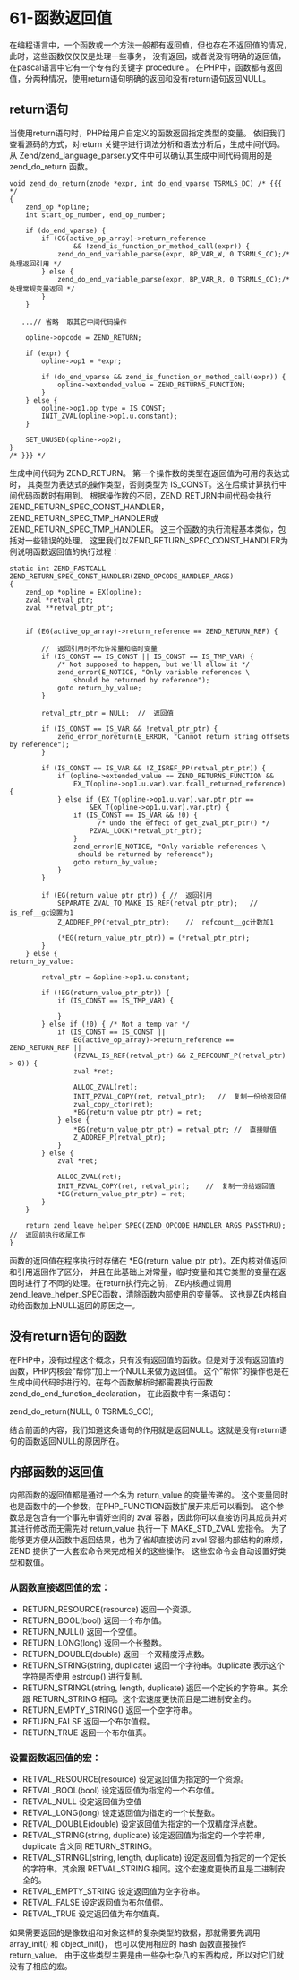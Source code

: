 # 61-函数返回值
在编程语言中，一个函数或一个方法一般都有返回值，但也存在不返回值的情况，此时，这些函数仅仅仅是处理一些事务， 没有返回，或者说没有明确的返回值，在pascal语言中它有一个专有的关键字 procedure 。 在PHP中，函数都有返回值，分两种情况，使用return语句明确的返回和没有return语句返回NULL。
## return语句

当使用return语句时，PHP给用户自定义的函数返回指定类型的变量。 依旧我们查看源码的方式，对return 关键字进行词法分析和语法分析后，生成中间代码。 从 Zend/zend_language_parser.y文件中可以确认其生成中间代码调用的是 zend_do_return 函数。

    void zend_do_return(znode *expr, int do_end_vparse TSRMLS_DC) /* {{{ */
    {
        zend_op *opline;
        int start_op_number, end_op_number;
     
        if (do_end_vparse) {
            if (CG(active_op_array)->return_reference
                    && !zend_is_function_or_method_call(expr)) {
                zend_do_end_variable_parse(expr, BP_VAR_W, 0 TSRMLS_CC);/* 处理返回引用 */
            } else {
                zend_do_end_variable_parse(expr, BP_VAR_R, 0 TSRMLS_CC);/* 处理常规变量返回 */
            }
        }
     
       ...// 省略  取其它中间代码操作
     
        opline->opcode = ZEND_RETURN;
     
        if (expr) {
            opline->op1 = *expr;
     
            if (do_end_vparse && zend_is_function_or_method_call(expr)) {
                opline->extended_value = ZEND_RETURNS_FUNCTION;
            }
        } else {
            opline->op1.op_type = IS_CONST;
            INIT_ZVAL(opline->op1.u.constant);
        }
     
        SET_UNUSED(opline->op2);
    }
    /* }}} */

生成中间代码为 ZEND_RETURN。 第一个操作数的类型在返回值为可用的表达式时， 其类型为表达式的操作类型，否则类型为 IS_CONST。这在后续计算执行中间代码函数时有用到。 根据操作数的不同，ZEND_RETURN中间代码会执行 ZEND_RETURN_SPEC_CONST_HANDLER， ZEND_RETURN_SPEC_TMP_HANDLER或ZEND_RETURN_SPEC_TMP_HANDLER。 这三个函数的执行流程基本类似，包括对一些错误的处理。 这里我们以ZEND_RETURN_SPEC_CONST_HANDLER为例说明函数返回值的执行过程：

    static int ZEND_FASTCALL  ZEND_RETURN_SPEC_CONST_HANDLER(ZEND_OPCODE_HANDLER_ARGS)
    {
        zend_op *opline = EX(opline);
        zval *retval_ptr;
        zval **retval_ptr_ptr;
     
     
        if (EG(active_op_array)->return_reference == ZEND_RETURN_REF) {
     
            //  返回引用时不允许常量和临时变量
            if (IS_CONST == IS_CONST || IS_CONST == IS_TMP_VAR) {   
                /* Not supposed to happen, but we'll allow it */
                zend_error(E_NOTICE, "Only variable references \
                    should be returned by reference");
                goto return_by_value;
            }
     
            retval_ptr_ptr = NULL;  //  返回值
     
            if (IS_CONST == IS_VAR && !retval_ptr_ptr) {
                zend_error_noreturn(E_ERROR, "Cannot return string offsets by reference");
            }
     
            if (IS_CONST == IS_VAR && !Z_ISREF_PP(retval_ptr_ptr)) {
                if (opline->extended_value == ZEND_RETURNS_FUNCTION &&
                    EX_T(opline->op1.u.var).var.fcall_returned_reference) {
                } else if (EX_T(opline->op1.u.var).var.ptr_ptr ==
                        &EX_T(opline->op1.u.var).var.ptr) {
                    if (IS_CONST == IS_VAR && !0) {
                          /* undo the effect of get_zval_ptr_ptr() */
                        PZVAL_LOCK(*retval_ptr_ptr);
                    }
                    zend_error(E_NOTICE, "Only variable references \
                     should be returned by reference");
                    goto return_by_value;
                }
            }
     
            if (EG(return_value_ptr_ptr)) { //  返回引用
                SEPARATE_ZVAL_TO_MAKE_IS_REF(retval_ptr_ptr);   //  is_ref__gc设置为1
                Z_ADDREF_PP(retval_ptr_ptr);    //  refcount__gc计数加1
     
                (*EG(return_value_ptr_ptr)) = (*retval_ptr_ptr);
            }
        } else {
    return_by_value:
     
            retval_ptr = &opline->op1.u.constant;
     
            if (!EG(return_value_ptr_ptr)) {
                if (IS_CONST == IS_TMP_VAR) {
     
                }
            } else if (!0) { /* Not a temp var */
                if (IS_CONST == IS_CONST ||
                    EG(active_op_array)->return_reference == ZEND_RETURN_REF ||
                    (PZVAL_IS_REF(retval_ptr) && Z_REFCOUNT_P(retval_ptr) > 0)) {
                    zval *ret;
     
                    ALLOC_ZVAL(ret);
                    INIT_PZVAL_COPY(ret, retval_ptr);   //  复制一份给返回值 
                    zval_copy_ctor(ret);
                    *EG(return_value_ptr_ptr) = ret;
                } else {
                    *EG(return_value_ptr_ptr) = retval_ptr; //  直接赋值
                    Z_ADDREF_P(retval_ptr);
                }
            } else {
                zval *ret;
     
                ALLOC_ZVAL(ret);
                INIT_PZVAL_COPY(ret, retval_ptr);    //  复制一份给返回值 
                *EG(return_value_ptr_ptr) = ret;    
            }
        }
     
        return zend_leave_helper_SPEC(ZEND_OPCODE_HANDLER_ARGS_PASSTHRU);   //  返回前执行收尾工作
    }

函数的返回值在程序执行时存储在 *EG(return_value_ptr_ptr)。ZE内核对值返回和引用返回作了区分， 并且在此基础上对常量，临时变量和其它类型的变量在返回时进行了不同的处理。在return执行完之前， ZE内核通过调用zend_leave_helper_SPEC函数，清除函数内部使用的变量等。 这也是ZE内核自动给函数加上NULL返回的原因之一。
## 没有return语句的函数

在PHP中，没有过程这个概念，只有没有返回值的函数。但是对于没有返回值的函数，PHP内核会“帮你“加上一个NULL来做为返回值。 这个“帮你”的操作也是在生成中间代码时进行的。在每个函数解析时都需要执行函数 zend_do_end_function_declaration， 在此函数中有一条语句：

zend_do_return(NULL, 0 TSRMLS_CC);

结合前面的内容，我们知道这条语句的作用就是返回NULL。这就是没有return语句的函数返回NULL的原因所在。
## 内部函数的返回值

内部函数的返回值都是通过一个名为 return_value 的变量传递的。 这个变量同时也是函数中的一个参数，在PHP_FUNCTION函数扩展开来后可以看到。 这个参数总是包含有一个事先申请好空间的 zval 容器，因此你可以直接访问其成员并对其进行修改而无需先对 return_value 执行一下 MAKE_STD_ZVAL 宏指令。 为了能够更方便从函数中返回结果，也为了省却直接访问 zval 容器内部结构的麻烦，ZEND 提供了一大套宏命令来完成相关的这些操作。 这些宏命令会自动设置好类型和数值。

### 从函数直接返回值的宏：

- RETURN_RESOURCE(resource) 返回一个资源。
- RETURN_BOOL(bool) 返回一个布尔值。
- RETURN_NULL() 返回一个空值。
- RETURN_LONG(long) 返回一个长整数。
- RETURN_DOUBLE(double) 返回一个双精度浮点数。
- RETURN_STRING(string, duplicate) 返回一个字符串。duplicate 表示这个字符是否使用 estrdup() 进行复制。
- RETURN_STRINGL(string, length, duplicate) 返回一个定长的字符串。其余跟 RETURN_STRING 相同。这个宏速度更快而且是二进制安全的。
- RETURN_EMPTY_STRING() 返回一个空字符串。
- RETURN_FALSE 返回一个布尔值假。
- RETURN_TRUE 返回一个布尔值真。

### 设置函数返回值的宏：

- RETVAL_RESOURCE(resource) 设定返回值为指定的一个资源。
- RETVAL_BOOL(bool) 设定返回值为指定的一个布尔值。
- RETVAL_NULL 设定返回值为空值
- RETVAL_LONG(long) 设定返回值为指定的一个长整数。
- RETVAL_DOUBLE(double) 设定返回值为指定的一个双精度浮点数。
- RETVAL_STRING(string, duplicate) 设定返回值为指定的一个字符串，duplicate 含义同 RETURN_STRING。
- RETVAL_STRINGL(string, length, duplicate) 设定返回值为指定的一个定长的字符串。其余跟 RETVAL_STRING 相同。这个宏速度更快而且是二进制安全的。
- RETVAL_EMPTY_STRING 设定返回值为空字符串。
- RETVAL_FALSE 设定返回值为布尔值假。
- RETVAL_TRUE 设定返回值为布尔值真。

如果需要返回的是像数组和对象这样的复杂类型的数据，那就需要先调用 array_init() 和 object_init()， 也可以使用相应的 hash 函数直接操作 return_value。 由于这些类型主要是由一些杂七杂八的东西构成，所以对它们就没有了相应的宏。
